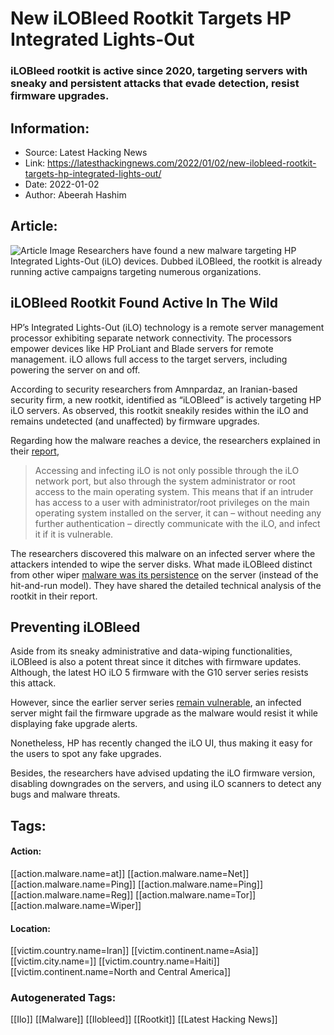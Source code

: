 # New iLOBleed Rootkit Targets HP Integrated Lights-Out
### iLOBleed rootkit is active since 2020, targeting servers with sneaky and persistent attacks that evade detection, resist firmware upgrades.

## Information:
+ Source: Latest Hacking News
+ Link: https://latesthackingnews.com/2022/01/02/new-ilobleed-rootkit-targets-hp-integrated-lights-out/
+ Date: 2022-01-02
+ Author: Abeerah Hashim


## Article:
![Article Image](https://latesthackingnews.com/wp-content/uploads/2021/12/chip-processor.jpg)
 Researchers have found a new malware targeting HP Integrated Lights-Out (iLO) devices. Dubbed iLOBleed, the rootkit is already running active campaigns targeting numerous organizations.

 iLOBleed Rootkit Found Active In The Wild
-----------------------------------------

 HP’s Integrated Lights-Out (iLO) technology is a remote server management processor exhibiting separate network connectivity. The processors empower devices like HP ProLiant and Blade servers for remote management. iLO allows full access to the target servers, including powering the server on and off.

 According to security researchers from Amnpardaz, an Iranian-based security firm, a new rootkit, identified as “iLOBleed” is actively targeting HP iLO servers. As observed, this rootkit sneakily resides within the iLO and remains undetected (and unaffected) by firmware upgrades.

 Regarding how the malware reaches a device, the researchers explained in their [report](https://threats.amnpardaz.com/en/2021/12/28/implant-arm-ilobleed-a/),

 
> Accessing and infecting iLO is not only possible through the iLO network port, but also through the system administrator or root access to the main operating system. This means that if an intruder has access to a user with administrator/root privileges on the main operating system installed on the server, it can – without needing any further authentication – directly communicate with the iLO, and infect it if it is vulnerable.
> 
> 

 The researchers discovered this malware on an infected server where the attackers intended to wipe the server disks. What made iLOBleed distinct from other wiper [malware was its persistence](https://latesthackingnews.com/2020/06/14/facebook-messenger-app-vulnerability-allowed-persistent-malware-attacks/) on the server (instead of the hit-and-run model). They have shared the detailed technical analysis of the rootkit in their report.

 Preventing iLOBleed
-------------------

 Aside from its sneaky administrative and data-wiping functionalities, iLOBleed is also a potent threat since it ditches with firmware updates. Although, the latest HO iLO 5 firmware with the G10 server series resists this attack.

 However, since the earlier server series [remain vulnerable](https://latesthackingnews.com/2021/02/18/shareit-android-app-vulnerabilities-remain-unfixed-for-three-months/), an infected server might fail the firmware upgrade as the malware would resist it while displaying fake upgrade alerts.

 Nonetheless, HP has recently changed the iLO UI, thus making it easy for the users to spot any fake upgrades.

 Besides, the researchers have advised updating the iLO firmware version, disabling downgrades on the servers, and using iLO scanners to detect any bugs and malware threats.

   


## Tags:

#### Action:
[[action.malware.name=at]] [[action.malware.name=Net]] [[action.malware.name=Ping]] [[action.malware.name=Ping]] [[action.malware.name=Reg]] [[action.malware.name=Tor]] [[action.malware.name=Wiper]]

#### Location:
[[victim.country.name=Iran]] [[victim.continent.name=Asia]] [[victim.city.name=]] [[victim.country.name=Haiti]] [[victim.continent.name=North and Central America]]

### Autogenerated Tags:
[[Ilo]] [[Malware]] [[Ilobleed]] [[Rootkit]] [[Latest Hacking News]]

